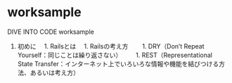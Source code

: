 # worksample
DIVE INTO CODE worksample




1. 初めに
　1. Railsとは
　1. Railsの考え方
　　1. DRY（Don’t Repeat Yourself：同じことは繰り返さない）
　　1. REST（Representational State Transfer：インターネット上でいろいろな情報や機能を結びつける方法、あるいは考え方）
